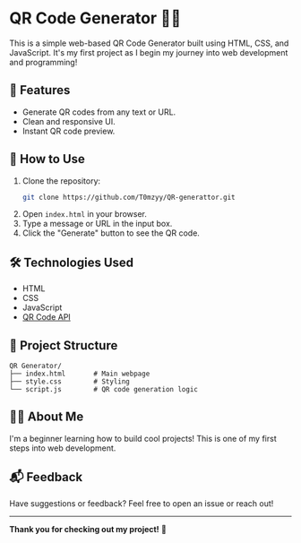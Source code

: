 # QR Code Generator 🧾🔳

This is a simple web-based QR Code Generator built using HTML, CSS, and JavaScript. It's my first project as I begin my journey into web development and programming!

## 🌟 Features

- Generate QR codes from any text or URL.
- Clean and responsive UI.
- Instant QR code preview.

## 🚀 How to Use

1. Clone the repository:
   ```bash
   git clone https://github.com/T0mzyy/QR-generattor.git
   ```
2. Open `index.html` in your browser.
3. Type a message or URL in the input box.
4. Click the "Generate" button to see the QR code.

## 🛠 Technologies Used

- HTML
- CSS
- JavaScript
- [QR Code API](https://cdnjs.cloudflare.com/ajax/libs/qrcodejs/1.0.0/qrcode.min.js) 

## 📁 Project Structure

```
QR Generator/
├── index.html       # Main webpage
├── style.css        # Styling
└── script.js        # QR code generation logic
```


## 🙋‍♂️ About Me

I'm a beginner learning how to build cool projects! This is one of my first steps into web development.

## 📬 Feedback

Have suggestions or feedback? Feel free to open an issue or reach out!

---

**Thank you for checking out my project!** 🙌

